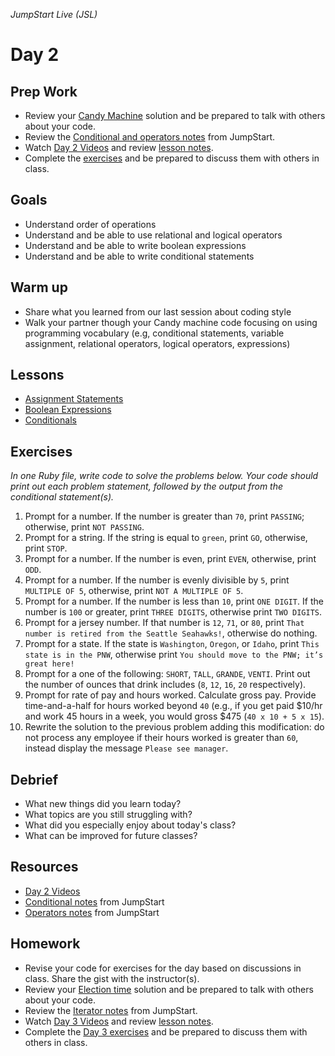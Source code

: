 _JumpStart Live (JSL)_
# Day 2

## Prep Work
* Review your [Candy Machine](https://github.com/Ada-Developers-Academy/jump-start/tree/master/lessons/programming-expressions) solution and be prepared to talk with others about your code.
* Review the [Conditional and operators notes](https://github.com/Ada-Developers-Academy/jump-start/tree/master/lessons/programming-expressions) from JumpStart.
* Watch [Day 2 Videos](https://adaacademy.hosted.panopto.com/Panopto/Pages/Sessions/List.aspx?folderID=43637773-8776-4592-977d-938f3fac6ef2) and review [lesson notes](#lessons).
* Complete the [exercises](#exercises) and be prepared to discuss them with others in class.

## Goals
* Understand order of operations
* Understand and be able to use relational and logical operators
* Understand and be able to write boolean expressions
* Understand and be able to write conditional statements

## Warm up
* Share what you learned from our last session about coding style
* Walk your partner though your Candy machine code focusing on using programming vocabulary (e.g, conditional statements, variable assignment, relational operators, logical operators, expressions)

## Lessons
* [Assignment Statements](assignment_statements.md)
* [Boolean Expressions](boolean_expressions.md)
* [Conditionals](conditionals.md)

## Exercises
_In one Ruby file, write code to solve the problems below. Your code should print out each problem statement, followed by the output from the conditional statement(s)._

1. Prompt for a number. If the number is greater than `70`, print `PASSING`; otherwise, print `NOT PASSING`.    
2. Prompt for a string.  If the string is equal to `green`, print `GO`, otherwise, print `STOP`.
3. Prompt for a number.  If the number is even, print `EVEN`, otherwise, print `ODD`.
4. Prompt for a number. If the number is evenly divisible by `5`, print `MULTIPLE OF 5`, otherwise, print `NOT A MULTIPLE OF 5`.    
5. Prompt for a number. If the number is less than `10`, print `ONE DIGIT`. If the number is `100` or greater, print `THREE DIGITS`, otherwise print `TWO DIGITS`.
6. Prompt for a jersey number. If that number is `12`, `71`, or `80`, print `That number is retired from the Seattle Seahawks!`, otherwise do nothing.
7. Prompt for a state. If the state is `Washington`, `Oregon`, or `Idaho`, print `This state is in the PNW`, otherwise print `You should move to the PNW; it’s great here!`
8. Prompt for a one of the following: `SHORT`, `TALL`, `GRANDE`, `VENTI`. Print out the number of ounces that drink includes (`8`, `12`, `16`, `20` respectively).
9. Prompt for rate of pay and hours worked. Calculate gross pay. Provide time-and-a-half for hours worked beyond `40`  (e.g., if you get paid $10/hr and work 45 hours in a week, you would gross $475 (`40 x 10 + 5 x 15`).
10. Rewrite the solution to the previous problem adding this modification: do not process any employee if their hours worked is greater than `60`, instead display the message `Please see manager`.

## Debrief
* What new things did you learn today?
* What topics are you still struggling with?
* What did you especially enjoy about today's class?
* What can be improved for future classes?

## Resources
* [Day 2 Videos](https://adaacademy.hosted.panopto.com/Panopto/Pages/Sessions/List.aspx?folderID=43637773-8776-4592-977d-938f3fac6ef2)
* [Conditional notes](https://github.com/Ada-Developers-Academy/jump-start/blob/master/lessons/10-programming-expressions/notes/conditionals.md) from JumpStart
* [Operators notes](https://github.com/Ada-Developers-Academy/jump-start/blob/master/lessons/10-programming-expressions/notes/operators.md) from JumpStart

## Homework
* Revise your code for exercises for the day based on discussions in class. Share the gist with the instructor(s).
* Review your [Election time](https://github.com/Ada-Developers-Academy/jump-start/blob/master/lessons/iterators/assignments/election.md) solution and be prepared to talk with others about your code.
* Review the [Iterator notes](https://github.com/Ada-Developers-Academy/jump-start/tree/master/lessons/iterators) from JumpStart.
* Watch [Day 3 Videos](https://adaacademy.hosted.panopto.com/Panopto/Pages/Sessions/List.aspx?folderID=4bd4003b-ca01-4260-8e3e-86296c909339) and review [lesson notes](../day3/readme.md#lessons).
* Complete the [Day 3 exercises](../day3/readme.md#exercises) and be prepared to discuss them with others in class.
